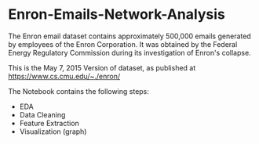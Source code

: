 # Enron-Emails-Network-Analysis
The Enron email dataset contains approximately 500,000 emails generated by employees of the Enron Corporation. It was obtained by the Federal Energy Regulatory Commission during its investigation of Enron's collapse.

This is the May 7, 2015 Version of dataset, as published at https://www.cs.cmu.edu/~./enron/

The Notebook contains the following steps:

- EDA
- Data Cleaning
- Feature Extraction
- Visualization (graph)
